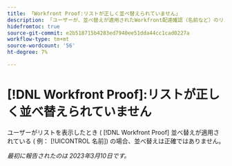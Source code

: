 ```yaml
---
title: 「Workfront Proof:リストが正しく並べ替えられていません」
description: 「ユーザーが、並べ替えが適用されたWorkfront配達確認（名前など）のリストを表示した場合、並べ替えは正確ではありません。」
hidefromtoc: true
source-git-commit: e2b518715b4283ed7940ee51dda44cc1cad0227a
workflow-type: tm+mt
source-wordcount: '56'
ht-degree: 7%

---
```



# [!DNL Workfront Proof]:リストが正しく並べ替えられていません

ユーザーがリストを表示したとき ( [!DNL Workfront Proof] 並べ替えが適用されている ( 例： [!UICONTROL 名前]) の場合、並べ替えは正確ではありません。

_最初に報告されたのは 2023年3月10日です。_

